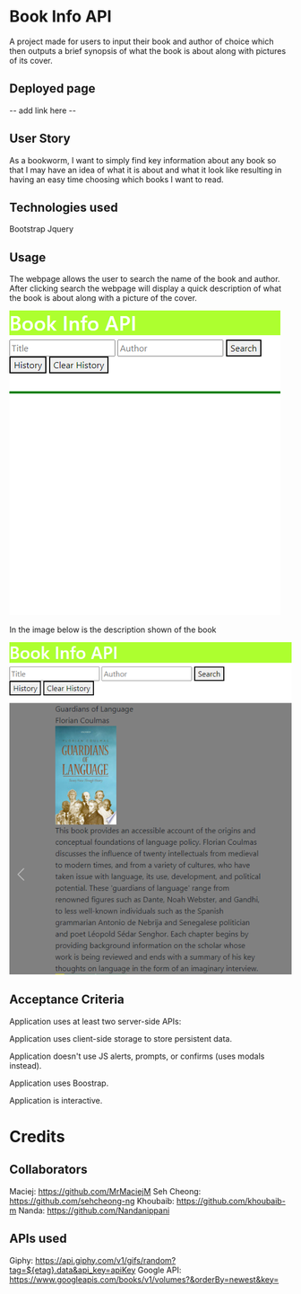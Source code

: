 # Book Info API

A project made for users to input their book and author of choice which then outputs a brief synopsis of what the book is about along with pictures of its cover.

## Deployed page

-- add link here --

## User Story

As a bookworm, I want to simply find key information about any book so that I may have an idea of what it is about and what it look like resulting in having an easy time choosing which books I want to read.


## Technologies used

Bootstrap
Jquery


## Usage

The webpage allows the user to search the name of the book and author. After clicking search the webpage will display a quick description of what the book is about along with a picture of the cover. 

![Alt text](assets/images/bookapi.png)

In the image below is the description shown of the book

![Alt text](assets/images/bookapi2.png)

## Acceptance Criteria

Application uses at least two server-side APIs:

Application uses client-side storage to store persistent data.

Application doesn't use JS alerts, prompts, or confirms (uses modals instead).

Application uses Boostrap.

Application is interactive.

# Credits

## Collaborators

Maciej: https://github.com/MrMaciejM
Seh Cheong: https://github.com/sehcheong-ng
Khoubaib: https://github.com/khoubaib-m
Nanda: https://github.com/Nandanippani

## APIs used

Giphy: https://api.giphy.com/v1/gifs/random?tag=${etag}.data&api_key=apiKey 
Google API: https://www.googleapis.com/books/v1/volumes?&orderBy=newest&key=
